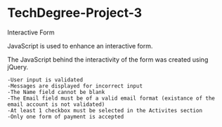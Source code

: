 # TechDegree-Project-3
 Interactive Form

JavaScript is used to enhance an interactive form.

The JavaScript behind the interactivity of the form was created using jQuery.
    
    -User input is validated
    -Messages are displayed for incorrect input
    -The Name field cannot be blank
    -The Email field must be of a valid email format (existance of the email account is not validated)
    -At least 1 checkbox must be selected in the Activites section
    -Only one form of payment is accepted